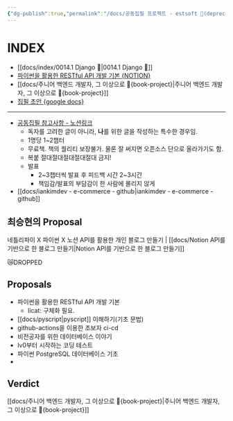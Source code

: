 ```yaml
---
{"dg-publish":true,"permalink":"/docs/공동집필 프로젝트 - estsoft 📕(deprecated)/","title":"공동집필 프로젝트 - estsoft 📕(deprecated)"}
---
```



# INDEX

- [[docs/index/0014.1 Django 🎈\|0014.1 Django 🎈]]
- [파이썬을 활용한 RESTful API 개발 기본 {NOTION}](https://www.notion.so/paullabworkspace/RESTful-API-c78ae20e2dbc4565b7f5db531870f255?pvs=4 "https://www.notion.so/paullabworkspace/RESTful-API-c78ae20e2dbc4565b7f5db531870f255?pvs=4")
- [[docs/주니어 백엔드 개발자, 그 이상으로 🚀{book-project}\|주니어 백엔드 개발자, 그 이상으로 🚀{book-project}]]
- [집필 초안 {google docs}](https://docs.google.com/document/d/1woWwBsRwAkYulZEkLztsihBLTT2GrWwnGys6xhKUbd0/edit?usp=sharing)

---
- [공동집필 참고사항 - 노션링크](https://paullabworkspace.notion.site/db94b3465c1b414fac6bc4866231e042)
	- 독자를 고려한 글이 아니라, **나**를 위한 글을 작성하는 특수한 경우임.
	- 1명당 1~2챕터
	- 무료책. 책의 퀄리티 보장불가. 물론 잘 써지면 오픈소스 단으로 올라가기도 함.
	- 복붙 절대절대절대절대절대 금지!
	- 발표
		- 2~3챕터씩 발표 후 피드백 시간 2~3시간
		- 책임감/발표의 부담감이 한 사람에 몰리지 않게
- [[docs/iankimdev - e-commerce - github\|iankimdev - e-commerce - github]]

최승현의 Proposal
---
네틀리파이 X 파이썬 X 노션 API를 활용한 개인 블로그 만들기 | [[docs/Notion API를 기반으로 한 블로그 만들기\|Notion API를 기반으로 한 블로그 만들기]]


😿DROPPED

Proposals
---
- 파이썬을 활용한 RESTful API 개발 기본
	- licat: 구체화 필요.
- [[docs/pyscript\|pyscript]] 이해하기(기초 문법)
- github-actions을 이용한 초보자 ci-cd
- 비전공자를 위한 데이터베이스 이야기
- lv0부터 시작하는 코딩 테스트
- 파이썬 PostgreSQL 데이터베이스 기초
- 

## Verdict

[[docs/주니어 백엔드 개발자, 그 이상으로 🚀{book-project}\|주니어 백엔드 개발자, 그 이상으로 🚀{book-project}]]

